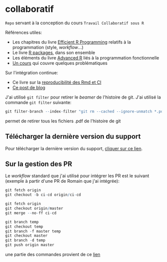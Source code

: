 
<!-- README.md is generated from README.Rmd. Please edit that file -->
collaboratif
============

`Repo` servant à la conception du cours `Travail Collaboratif sous R`

Références utiles:

-   Les chapitres du livre [Efficient R Programming](https://csgillespie.github.io/efficientR/) relatifs à la programmation (style, *workflow*...)
-   Le livre [R packages](http://r-pkgs.had.co.nz/), dans son ensemble
-   Les éléments du livre [Advanced R](https://adv-r.hadley.nz/) liés à la programmation fonctionnelle
-   [Un cours](https://mikoontz.github.io/data-carpentry-week/index.html) qui couvre quelques problématiques

Sur l'intégration continue:

-   Ce livre sur la [reproducibilité des Rmd et CI](https://vickysteeves.gitlab.io/repro-papers/r-markdown-in-reproducible-research.html)
-   [Ce post de blog](https://blog.methodsconsultants.com/posts/developing-r-packages-with-usethis-and-gitlab-ci-part-ii/)

J'ai utilisé `git filter` pour retirer le *beamer* de l'histoire de git. J'ai utilisé la commande `git filter` suivante:

``` r
git filter-branch --index-filter "git rm --cached --ignore-unmatch *.pdf" HEAD
```

permet de retirer tous les fichiers .pdf de l'histoire de git

Télécharger la dernière version du support
------------------------------------------

Pour télécharger la dernière version du support, [cliquer sur ce lien](https://gitlab.com/linogaliana/collaboratif/-/jobs/artifacts/master/download?job=article).

Sur la gestion des PR
---------------------

Le *workflow* standard que j'ai utilisé pour intégrer les PR est le suivant (exemple à partir d'une PR de Romain que j'ai intégrée):

``` r
git fetch origin
git checkout -b ci-cd origin/ci-cd

git fetch origin
git checkout origin/master
git merge --no-ff ci-cd

git branch temp
git checkout temp
git branch -f master temp
git checkout master
git branch -d temp
git push origin master
```

une partie des commandes provient de ce [lien](https://stackoverflow.com/questions/5772192/how-can-i-reconcile-detached-head-with-master-origin)
